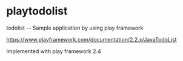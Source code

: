 # playtodolist
todolist -- Sample application by using play framework

https://www.playframework.com/documentation/2.2.x/JavaTodoList

Implemented with play framework 2.4
